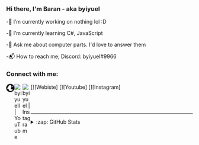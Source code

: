 ### Hi there, I'm Baran - aka byiyuel

-🔭 I’m currently working on nothing lol :D

-🌱 I’m currently learning C#, JavaScript

-💬 Ask me about computer parts. I'd love to answer them

-📬 How to reach me; Discord: byiyuel#9966 


### Connect with me:

[<img align="left" alt="Website" width="22px" src="https://raw.githubusercontent.com/iconic/open-iconic/master/svg/globe.svg"  />][Webiste]
[<img align="left" alt="byiyuell | YouTube" width="22px" src="https://cdn.jsdelivr.net/npm/simple-icons@v3/icons/youtube.svg"  />][Youtube]
[<img align="left" alt="byiyuel | Instagram" width="22px" src="https://cdn.jsdelivr.net/npm/simple-icons@v3/icons/instagram.svg" />][Instagram]

<br />
<br />

---

<details>
  <summary>:zap: GitHub Stats</summary>

![GitHub streak stats](https://github-readme-streak-stats.herokuapp.com/?user=byiyuel)
